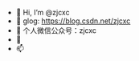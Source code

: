 - 👋 Hi, I’m @zjcxc
- 👀 glog: https://blog.csdn.net/zjcxc
- 🌱 个人微信公众号：zjcxc
- 💞️ 
- 📫 

<!---
zjcxc/zjcxc is a ✨ special ✨ repository because its `README.md` (this file) appears on your GitHub profile.
You can click the Preview link to take a look at your changes.
--->
